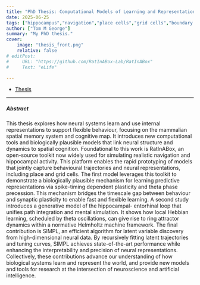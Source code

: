 ```yaml
---
title: "PhD Thesis: Computational Models of Learning and Representations in the Hippocampal Formation" 
date: 2025-06-25
tags: ["hippocampus","navigation","place cells","grid cells","boundary vector cells","head direction cells","reinforcement learning","neural data","locomotion","synthetic data","Python","open-source","toolkit"]
author: ["Tom M George"]
summary: "My PhD thesis." 
cover:
    image: "thesis_front.png"
    relative: false
# editPost:
#     URL: "https://github.com/RatInABox-Lab/RatInABox"
#     Text: "eLife"

---
```


+ [Thesis](thesis.pdf)

---

##### Abstract

This thesis explores how neural systems learn and use internal representations to support flexible behaviour, focusing on the mammalian spatial memory system and cognitive map. It introduces new computational tools and biologically plausible models that link neural structure and dynamics to spatial cognition. 
Foundational to this work is RatInABox, an open-source toolkit now widely used for simulating realistic navigation and hippocampal activity. This platform enables the rapid prototyping of models that jointly capture behavioural trajectories and neural representations, including place and grid cells.
The first model leverages this toolkit to demonstrate a biologically plausible mechanism for learning predictive representations via spike-timing dependent plasticity and theta phase precession. This mechanism bridges the timescale gap between behaviour and synaptic plasticity to enable fast and flexible learning.
A second study introduces a generative model of the hippocampal- entorhinal loop that unifies path integration and mental simulation. It shows how local Hebbian learning, scheduled by theta oscillations, can give rise to ring attractor dynamics within a normative Helmholtz machine framework.
The final contribution is SIMPL, an efficient algorithm for latent variable discovery from high-dimensional neural data. By recursively fitting latent trajectories and tuning curves, SIMPL achieves state-of-the-art performance while enhancing the interpretability and precision of neural representations.
Collectively, these contributions advance our understanding of how biological systems learn and represent the world, and provide new models and tools for research at the intersection of neuroscience and artificial intelligence.



<!-- ##### Citation

George, T. M., Rastogi, M., de Cothi, W., Clopath, C., Stachenfeld, K., & Barry, C. (2024). RatInABox, a toolkit for modelling locomotion and neuronal activity in continuous environments. Elife, 13, e85274.

```BibTeX
@article{george2024ratinabox,
  title={RatInABox, a toolkit for modelling locomotion and neuronal activity in continuous environments},
  author={George, Tom M and Rastogi, Mehul and de Cothi, William and Clopath, Claudia and Stachenfeld, Kimberly and Barry, Caswell},
  journal={Elife},
  volume={13},
  pages={e85274},
  year={2024},
  publisher={eLife Sciences Publications Limited}
}
``` -->

